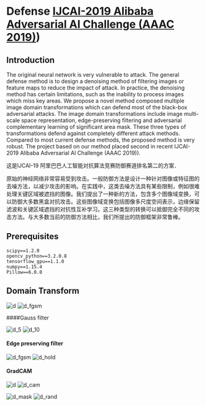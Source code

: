# Defense [IJCAI-2019 Alibaba Adversarial AI Challenge (AAAC 2019)](https://tianchi.aliyun.com/markets/tianchi/ijcai2019))

## Introduction

 The original neural network is very vulnerable to attack. The general defense method is to design a denoising method of filtering images or feature maps to reduce the impact of attack. In practice, the denoising method has certain limitations, such as the inability to process images which miss key areas. We propose a novel method composed multiple image domain transformations which can defend most of the black-box adversarial attacks. The image domain transformations include image multi-scale space representation, edge-preserving filtering and adversarial complementary learning of significant area mask. These three types of transformations defend against completely different attack methods. Compared to most current defense methods, the proposed method is very robust. The project based on our method placed second in recent IJCAI-2019 Alibaba Adversarial AI Challenge (AAAC 2019)).



这是IJCAI-19 阿里巴巴人工智能对抗算法竞赛防御赛道排名第二的方案．

原始的神经网络非常容易受到攻击。一般防御方法是设计一种针对图像或特征图的去噪方法，以减少攻击的影响。在实践中，这类去噪方法具有某些限制，例如很难处理关键区域被遮挡的图像。我们提出了一种新的方法，包含多个图像域变换，可以防御大多数黑盒对抗攻击。这些图像域变换包括图像多尺度空间表示，边缘保留滤波和关键区域遮挡的对抗性互补学习。这三种类型的转换可以抵御完全不同的攻击方法。与大多数当前的防御方法相比，我们所提出的防御框架非常鲁棒。



## Prerequisites

~~~
scipy==1.2.0
opencv_python==3.2.0.8
tensorflow_gpu==1.1.0
numpy==1.15.4
Pillow==6.0.0
~~~



## Domain Transform

![d](./images/d.png) ![d_fgsm](./images/d_fgsm.png) 



####Gauss filter

![d_5](./images/d_5.png) ![d_10](./images/d_10.png) 

#### Edge preserving filter

![d_fgsm](./images/d_fgsm.png)  ![d_hold](./images/d_hold.png)

#### GradCAM 

![d](./images/d.png) ![d_cam](./images/d_cam.png) 

![d_mask](./images/d_mask.png) ![d_rand](./images/d_rand.png)